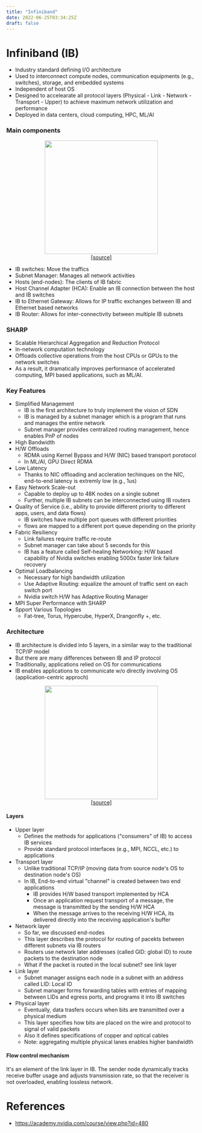 ```yaml
---
title: "Infiniband"
date: 2022-06-25T03:34:25Z
draft: false
---
```



# Infiniband (IB)
- Industry standard defining I/O architecture 
- Used to interconnect compute nodes, communication equipments (e.g., switches), storage, and embedded systems
- Independent of host OS
- Designed to accelearate all protocol layers (Physical - Link - Network - Transport - Upper) to achieve maximum network utilization and performance
- Deployed in data centers, cloud computing, HPC, ML/AI 

### Main components
<p align="center">
    <img src="/posts/infiniband-components.png" width="300" /> <br>
    <a href="https://academy.nvidia.com/course/view.php?id=480">[source]</a> 
</p>


- IB switches: Move the traffics
- Subnet Manager: Manages all network activities
- Hosts (end-nodes): The clients of IB fabric
- Host Channel Adapter (HCA): Enable an IB connection between the host and IB switches
- IB to Ethernet Gateway: Allows for IP traffic exchanges between IB and Ethernet based networks
- IB Router: Allows for inter-connectivity between multiple IB subnets

### SHARP
- Scalable Hierarchical Aggregation and Reduction Protocol
- In-network computation technology
- Offloads collective operations from the host CPUs or GPUs to the network switches
- As a result, it dramatically improves performance of accelerated computing, MPI based applications, such as ML/AI. 

### Key Features
- Simplified Management
    - IB is the first architecture to truly implement the vision of SDN
    - IB is managed by a subnet manager which is a program that runs and manages the entire network
    - Subnet manager provides centralized routing management, hence enables PnP of nodes
- High Bandwidth
- H/W Offloads
    - RDMA using Kernel Bypass and H/W (NIC) based transport porotocol
    - In ML/AI, GPU Direct RDMA
- Low Latency
    - Thanks to NIC offloading and accleration techinques on the NIC, end-to-end latency is extremly low (e.g., 1us) 
- Easy Network Scale-out
    - Capable to deploy up to 48K nodes on a single subnet
    - Further, multiple IB subnets can be interconnected using IB routers
- Quality of Service (i.e., ability to provide different priority to different apps, users, and data flows)
    - IB switches have multiple port queues with different priorities
    - flows are mapped to a different port queue depending on the priority 
- Fabric Resiliency
    - Link failures require traffic re-route
    - Subnet manager can take about 5 seconds for this
    - IB has a feature called Self-healing Networking: H/W based capability of Nvidia switches enabling 5000x faster link failure recovery
- Optimal Loadbalancing
    - Necessary for high bandwidth utilization
    - Use Adaptive Routing: equalize the amount of traffic sent on each switch port
    - Nvidia switch H/W has Adaptive Routing Manager 
- MPI Super Performance with SHARP
- Spport Various Topologies
    - Fat-tree, Torus, Hypercube, HyperX, Drangonfly +, etc.


### Architecture
- IB architecture is divided into 5 layers, in a similar way to the traditional TCP/IP model
- But there are many differences between IB and IP protocol
- Traditionally, applications relied on OS for communications
- IB enables applications to communicate w/o directly involving OS (application-centric approch)
<p align="center">
    <img src="/posts/infiniband-rdma.png" width="300" /> <br>
    <a href="https://academy.nvidia.com/course/view.php?id=480">[source]</a> 
</p>

#### Layers
- Upper layer
    - Defines the methods for applications ("consumers" of IB) to access IB services
    - Provide standard protocol interfaces (e.g., MPI, NCCL, etc.) to applications  
- Transport layer
    - Unlike traditional TCP/IP (moving data from source node's OS to destination node's OS)
    - In IB, End-to-end virtual "channel" is created between two end applications
        - IB provides H/W based transport implemented by HCA
        - Once an application request transport of a message, the message is transmitted by the sending H/W HCA
        - When the message arrives to the receiving H/W HCA, its delivered directly into the receiving application's buffer 
- Network layer
    - So far, we discussed end-nodes
    - This layer describes the protocol for routing of pacekts between different subnets via IB routers
    - Routers use network later addresses (called GID: global ID) to route packets to the destination node
    - What if the packet is routed in the local subnet? see link layer
- Link layer
    - Subnet manager assigns each node in a subnet with an address called LID: Local ID
    - Subnet manager forms forwarding tables with entries of mapping between LIDs and egress ports, and programs it into IB switches 
- Physical layer
    - Eventually, data trasfers occurs when bits are transmitted over a physical medium 
    - This layer specifies how bits are placed on the wire and protocol to signal of valid packets
    - Also it defines specifications of copper and optical cables 
    - Note: aggregating multiple physical lanes enables higher bandwidth



#### Flow control mechanism
It's an element of the link layer in IB. The sender node dynamically tracks receive buffer usage and adjusts transmission rate, so that the receiver is not overloaded, enabling lossless network.

# References
- https://academy.nvidia.com/course/view.php?id=480

